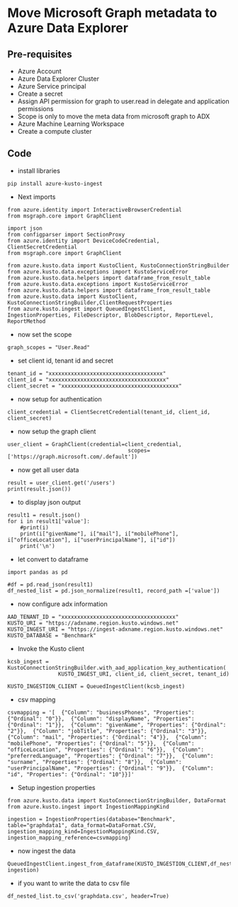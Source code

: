 # Move Microsoft Graph metadata to Azure Data Explorer

## Pre-requisites

- Azure Account
- Azure Data Explorer Cluster
- Azure Service principal
- Create a secret
- Assign API permission for graph to user.read in delegate and application permissions
- Scope is only to move the meta data from microsoft graph to ADX
- Azure Machine Learning Workspace
- Create a compute cluster

## Code

- install libraries

```
pip install azure-kusto-ingest
```

- Next imports

```
from azure.identity import InteractiveBrowserCredential
from msgraph.core import GraphClient
```

```
import json
from configparser import SectionProxy
from azure.identity import DeviceCodeCredential, ClientSecretCredential
from msgraph.core import GraphClient
```

```
from azure.kusto.data import KustoClient, KustoConnectionStringBuilder
from azure.kusto.data.exceptions import KustoServiceError
from azure.kusto.data.helpers import dataframe_from_result_table
from azure.kusto.data.exceptions import KustoServiceError
from azure.kusto.data.helpers import dataframe_from_result_table
from azure.kusto.data import KustoClient, KustoConnectionStringBuilder,ClientRequestProperties
from azure.kusto.ingest import QueuedIngestClient, IngestionProperties, FileDescriptor, BlobDescriptor, ReportLevel, ReportMethod
```

- now set the scope

```
graph_scopes = "User.Read"
```

- set client id, tenant id and secret

```
tenant_id = "xxxxxxxxxxxxxxxxxxxxxxxxxxxxxxxxxxxx"
client_id = "xxxxxxxxxxxxxxxxxxxxxxxxxxxxxxxxxxxxx"
client_secret = "xxxxxxxxxxxxxxxxxxxxxxxxxxxxxxxxxxxxx"
```

- now setup for authentication

```
client_credential = ClientSecretCredential(tenant_id, client_id, client_secret)
```

- now setup the graph client

```
user_client = GraphClient(credential=client_credential,
                                      scopes=['https://graph.microsoft.com/.default'])
```

- now get all user data

```
result = user_client.get('/users')
print(result.json())
```

- to display json output

```
result1 = result.json()
for i in result1['value']:
    #print(i)
    print(i["givenName"], i["mail"], i["mobilePhone"], i["officeLocation"], i["userPrincipalName"], i["id"])
    print('\n')
```

- let convert to dataframe

```
import pandas as pd

#df = pd.read_json(result1)
df_nested_list = pd.json_normalize(result1, record_path =['value'])
```

- now configure adx information

```
AAD_TENANT_ID = "xxxxxxxxxxxxxxxxxxxxxxxxxxxxxxxxxxxx"
KUSTO_URI = "https://adxname.region.kusto.windows.net"
KUSTO_INGEST_URI = "https://ingest-adxname.region.kusto.windows.net"
KUSTO_DATABASE = "Benchmark"
```

- Invoke the Kusto client

```
kcsb_ingest = KustoConnectionStringBuilder.with_aad_application_key_authentication(
                KUSTO_INGEST_URI, client_id, client_secret, tenant_id)  
```

```
KUSTO_INGESTION_CLIENT = QueuedIngestClient(kcsb_ingest)
```

- csv mapping

```
csvmapping = '[  {"Column": "businessPhones", "Properties": {"Ordinal": "0"}},  {"Column": "displayName", "Properties": {"Ordinal": "1"}},  {"Column": "givenName", "Properties": {"Ordinal": "2"}},  {"Column": "jobTitle", "Properties": {"Ordinal": "3"}},  {"Column": "mail", "Properties": {"Ordinal": "4"}},  {"Column": "mobilePhone", "Properties": {"Ordinal": "5"}},  {"Column": "officeLocation", "Properties": {"Ordinal": "6"}},  {"Column": "preferredLanguage", "Properties": {"Ordinal": "7"}},  {"Column": "surname", "Properties": {"Ordinal": "8"}},  {"Column": "userPrincipalName", "Properties": {"Ordinal": "9"}},  {"Column": "id", "Properties": {"Ordinal": "10"}}]'
```

- Setup ingestion properties

```
from azure.kusto.data import KustoConnectionStringBuilder, DataFormat
from azure.kusto.ingest import IngestionMappingKind
```

```
ingestion = IngestionProperties(database="Benchmark", table="graphdata1", data_format=DataFormat.CSV, ingestion_mapping_kind=IngestionMappingKind.CSV, ingestion_mapping_reference=csvmapping)
```

- now ingest the data

```
QueuedIngestClient.ingest_from_dataframe(KUSTO_INGESTION_CLIENT,df_nested_list, ingestion)
```

- if you want to write the data to csv file

```
df_nested_list.to_csv('graphdata.csv', header=True)
```